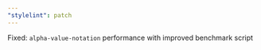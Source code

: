 ```yaml
---
"stylelint": patch
---
```


Fixed: `alpha-value-notation` performance with improved benchmark script
